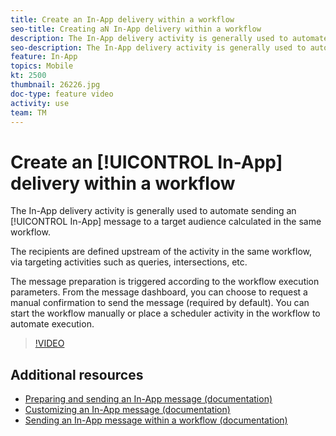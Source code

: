 ```yaml
---
title: Create an In-App delivery within a workflow
seo-title: Creating aN In-App delivery within a workflow
description: The In-App delivery activity is generally used to automate sending an In-App message to a target audience calculated in the same workflow.
seo-description: The In-App delivery activity is generally used to automate sending an In-App message to a target audience calculated in the same workflow.
feature: In-App
topics: Mobile
kt: 2500
thumbnail: 26226.jpg
doc-type: feature video
activity: use
team: TM
---
```


# Create an [!UICONTROL In-App] delivery within a workflow

The In-App delivery activity is generally used to automate sending an [!UICONTROL In-App] message to a target audience calculated in the same workflow.

The recipients are defined upstream of the activity in the same workflow, via targeting activities such as queries, intersections, etc.

The message preparation is triggered according to the workflow execution parameters. From the message dashboard, you can choose to request a manual confirmation to send the message (required by default). You can start the workflow manually or place a scheduler activity in the workflow to automate execution.

>[!VIDEO](https://video.tv.adobe.com/v/26226?quality=12)

## Additional resources

* [Preparing and sending an In-App message (documentation)](https://docs.adobe.com/content/help/en/campaign-standard/using/communication-channels/in-app-messaging/preparing-and-sending-an-in-app-message.html)
* [Customizing an In-App message (documentation)](https://docs.adobe.com/content/help/en/campaign-standard/using/communication-channels/in-app-messaging/customizing-an-in-app-message.html)
* [Sending an In-App message within a workflow  (documentation)](https://docs.adobe.com/content/help/en/campaign-standard/using/managing-processes-and-data/channel-activities/in-app-delivery.html)
